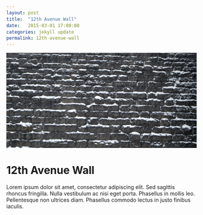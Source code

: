 ```yaml
---
layout: post
title:  "12th Avenue Wall"
date:   2015-03-01 17:00:00
categories: jekyll update
permalink: 12th-avenue-wall
---
```


![12th Avenue Wall](/img/12th-ave-wall_mini.jpg)

12th Avenue Wall
================

Lorem ipsum dolor sit amet, consectetur adipiscing elit. Sed sagittis rhoncus fringilla. Nulla vestibulum ac nisi eget porta. Phasellus in mollis leo. Pellentesque non ultrices diam. Phasellus commodo lectus in justo finibus iaculis.